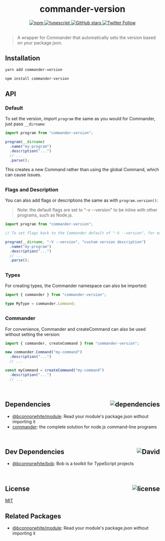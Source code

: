 <div align="center">
  <h1>commander-version</h1>
  <a href="https://npmjs.com/package/commander-version">
    <img alt="npm" src="https://img.shields.io/npm/v/commander-version.svg">
  </a>
  <a href="https://github.com/bconnorwhite/commander-version">
    <img alt="typescript" src="https://img.shields.io/github/languages/top/bconnorwhite/commander-version.svg">
  </a>
  <a href="https://github.com/bconnorwhite/commander-version">
    <img alt="GitHub stars" src="https://img.shields.io/github/stars/bconnorwhite/commander-version?label=Stars%20Appreciated%21&style=social">
  </a>
  <a href="https://twitter.com/bconnorwhite">
    <img alt="Twitter Follow" src="https://img.shields.io/twitter/follow/bconnorwhite.svg?label=%40bconnorwhite&style=social">
  </a>
</div>

<br />

> A wrapper for Commander that automatically sets the version based on your package.json.

## Installation

```bash
yarn add commander-version
```

```bash
npm install commander-version
```

## API

### Default

To set the version, import `program` the same as you would for Commander, just pass `__dirname`:

```ts
import program from "commander-version";

program(__dirname)
  .name("my-program")
  .description("...")
  // ...
  .parse();
```

This creates a new Command rather than using the global Command, which can cause issues.

##

### Flags and Description

You can also add flags or descriptions the same as with `program.version()`:

> Note: the default flags are set to "-v --version" to be inline with other programs, such as Node.js.

```ts
import program from "commander-version";

// To set flags back to the Commander default of "-V --version", for example:

program(__dirname, "-V --version", "custom version description")
  .name("my-program")
  .description("...")
  // ...
  .parse();
```

##

### Types

For creating types, the Commander namespace can also be imported:

```ts
import { commander } from "commander-version";

type MyType = commander.Command;
```

##

### Commander

For convenience, Commander and createCommand can also be used without setting the version:

```ts
import { commander, createCommand } from "commander-version";

new commander.Command("my-command")
  .description("...")
  // ...

const myCommand = createCommand("my-command")
  .description("...")
  // ...
```

<br />

<h2>Dependencies<img align="right" alt="dependencies" src="https://img.shields.io/david/bconnorwhite/commander-version.svg"></h2>

- [@bconnorwhite/module](https://www.npmjs.com/package/@bconnorwhite/module): Read your module's package.json without importing it
- [commander](https://www.npmjs.com/package/commander): the complete solution for node.js command-line programs

<br />

<h2>Dev Dependencies<img align="right" alt="David" src="https://img.shields.io/david/dev/bconnorwhite/commander-version.svg"></h2>

- [@bconnorwhite/bob](https://www.npmjs.com/package/@bconnorwhite/bob): Bob is a toolkit for TypeScript projects

<br />

<h2>License <img align="right" alt="license" src="https://img.shields.io/npm/l/commander-version.svg"></h2>

[MIT](https://opensource.org/licenses/MIT)

## Related Packages

- [@bconnorwhite/module](https://www.npmjs.com/package/@bconnorwhite/module): Read your module's package.json without importing it
